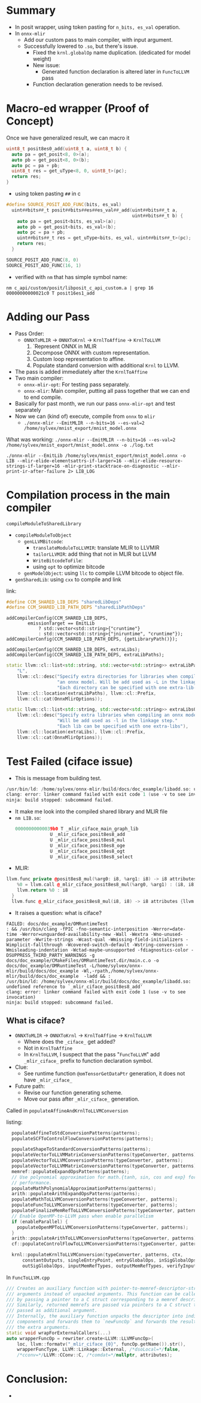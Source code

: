 # Summary

- In posit wrapper, using token pasting for `n_bits, es_val` operation.
- In `onnx-mlir`
	- Add our custom pass to main compiler, with input argument.
	- Successfully lowered to `.so`, but there's issue.
		- Fixed the `krnl.globalOp` name duplication. (dedicated for model weight)
		- New issue:
			- Generated function declaration is altered later in `FuncToLLVM` pass
		- Function declaration generation needs to be revised.
# Macro-ed wrapper (Proof of Concept)

Once we have generalized result, we can macro it

```cpp
uint8_t posit8es0_add(uint8_t a, uint8_t b) {
  auto pa = get_posit<8, 0>(a);
  auto pb = get_posit<8, 0>(b);
  auto pc = pa + pb;
  uint8_t res = get_uType<8, 0, uint8_t>(pc);
  return res;
}
```

- using token pasting `##` in c

```cpp
#define SOURCE_POSIT_ADD_FUNC(bits, es_val)                                    \
  uint##bits##_t posit##bits##es##es_val##_add(uint##bits##_t a,               \
                                               uint##bits##_t b) {             \
    auto pa = get_posit<bits, es_val>(a);                                      \
    auto pb = get_posit<bits, es_val>(b);                                      \
    auto pc = pa + pb;                                                         \
    uint##bits##_t res = get_uType<bits, es_val, uint##bits##_t>(pc);          \
    return res;                                                                \
  }

SOURCE_POSIT_ADD_FUNC(8, 0)
SOURCE_POSIT_ADD_FUNC(16, 1)
```

- verified with `nm` that has simple symbol name:

```
nm c_api/custom/posit/libposit_c_api_custom.a | grep 16
00000000000021c0 T posit16es1_add
```

# Adding our Pass

- Pass Order:
	- `ONNXToMLIR` $\rightarrow$ `ONNXToKrnl` $\rightarrow$ `KrnlToAffine` $\rightarrow$ `KrnlToLLVM`
		1. `Represent ONNX in MLIR
		2. Decompose ONNX with custom representation.
		3. Custom loop representation to affine.
		4. Populate standard conversion with additional `Krnl` to LLVM.
- The pass is added immediately after the `KrnlToAffine`
- Two main compiler:
	- `onnx-mlir-opt`: For testing pass separately.
	- `onnx-mlir`: Main compiler, putting all pass together that we can end to end compile.
- Basically for past month, we run our pass `onnx-mlir-opt` and test separately
- Now we can (kind of) execute, compile from `onnx` to `mlir`
	- `./onnx-mlir --EmitMLIR --n-bits=16 --es-val=2 /home/sylvex/mnist_export/mnist_model.onnx`

What was working:
`./onnx-mlir --EmitMLIR --n-bits=16 --es-val=2 /home/sylvex/mnist_export/mnist_model.onnx -o ./log.txt`

`./onnx-mlir --EmitLib /home/sylvex/mnist_export/mnist_model.onnx -o LIB --mlir-elide-elementsattrs-if-larger=16 --mlir-elide-resource-strings-if-larger=16 -mlir-print-stacktrace-on-diagnostic --mlir-print-ir-after-failure 2> LIB_LOG`


# Compilation process in the main compiler

`compileModuleToSharedLibrary`
- `compileModuleToObject`
	- `genLLVMBitcode`:
		- `translateModuleToLLVMIR`: translate MLIR to LLVMIR
		- `tailorLLVMIR`: add thing that not in MLIR but LLVM
		- `WriteBitcodeToFile`: 
		- using `opt` to optimize bitcode
	- `genModelObject`: using `llc` to compile LLVM bitcode to object file.
- `genSharedLib`: using `cxx` to compile and link

link:
```cpp
#define CCM_SHARED_LIB_DEPS "sharedLibDeps"
#define CCM_SHARED_LIB_PATH_DEPS "sharedLibPathDeps"
```

```
addCompilerConfig(CCM_SHARED_LIB_DEPS,
        emissionTarget == EmitLib
            ? std::vector<std::string>{"cruntime"}
            : std::vector<std::string>{"jniruntime", "cruntime"});
addCompilerConfig(CCM_SHARED_LIB_PATH_DEPS, {getLibraryPath()});

addCompilerConfig(CCM_SHARED_LIB_DEPS, extraLibs);
addCompilerConfig(CCM_SHARED_LIB_PATH_DEPS, extraLibPaths);
```

```cpp
static llvm::cl::list<std::string, std::vector<std::string>> extraLibPathsOpt(
    "L",
    llvm::cl::desc("Specify extra directories for libraries when compiling"
                   "an onnx model. Will be add used as -L in the linkage step."
                   "Each directory can be specified with one extra-lib-dirs"),
    llvm::cl::location(extraLibPaths), llvm::cl::Prefix,
    llvm::cl::cat(OnnxMlirOptions));

static llvm::cl::list<std::string, std::vector<std::string>> extraLibsOpt("l",
    llvm::cl::desc("Specify extra libraries when compiling an onnx model."
                   "Will be add used as -l in the linkage step."
                   "Each lib can be specified with one extra-libs"),
    llvm::cl::location(extraLibs), llvm::cl::Prefix,
    llvm::cl::cat(OnnxMlirOptions));
```

# Test Failed (ciface issue)

- This is message from building test.
```cpp
/usr/bin/ld: /home/sylvex/onnx-mlir/build/docs/doc_example/libadd.so: undefined reference to `_mlir_ciface_posit8es8_add'
clang: error: linker command failed with exit code 1 (use -v to see invocation)
ninja: build stopped: subcommand failed.
```
- It make me look into the compiled shared library and MLIR file
- `nm LIB.so`:
	```cpp
	00000000000039b0 T _mlir_ciface_main_graph_lib
                 U _mlir_ciface_posit8es8_add
                 U _mlir_ciface_posit8es8_mul
                 U _mlir_ciface_posit8es8_oge
                 U _mlir_ciface_posit8es8_ogt
                 U _mlir_ciface_posit8es8_select
	```
- MLIR:
```cpp
llvm.func private @posit8es8_mul(%arg0: i8, %arg1: i8) -> i8 attributes {llvm.emit_c_interface, memory = #llvm.memory_effects<other = none, argMem = none, inaccessibleMem = none>, sym_visibility = "private"} {
    %0 = llvm.call @_mlir_ciface_posit8es8_mul(%arg0, %arg1) : (i8, i8) -> i8
    llvm.return %0 : i8
  }
  llvm.func @_mlir_ciface_posit8es8_mul(i8, i8) -> i8 attributes {llvm.emit_c_interface, sym_visibility = "private"}

```
- It raises a question: what is ciface?


```
FAILED: docs/doc_example/OMRuntimeTest
: && /usr/bin/clang -fPIC -fno-semantic-interposition -Werror=date-time -Werror=unguarded-availability-new -Wall -Wextra -Wno-unused-parameter -Wwrite-strings -Wcast-qual -Wmissing-field-initializers -Wimplicit-fallthrough -Wcovered-switch-default -Wstring-conversion -Wmisleading-indentation -Wctad-maybe-unsupported -fdiagnostics-color -DSUPPRESS_THIRD_PARTY_WARNINGS -g  docs/doc_example/CMakeFiles/OMRuntimeTest.dir/main.c.o -o docs/doc_example/OMRuntimeTest -L/home/sylvex/onnx-mlir/build/docs/doc_example -Wl,-rpath,/home/sylvex/onnx-mlir/build/docs/doc_example  -ladd && :
/usr/bin/ld: /home/sylvex/onnx-mlir/build/docs/doc_example/libadd.so: undefined reference to `_mlir_ciface_posit8es8_add'
clang: error: linker command failed with exit code 1 (use -v to see invocation)
ninja: build stopped: subcommand failed.
```

## What is ciface?

- `ONNXToMLIR` -> `ONNXToKrnl` -> `KrnlToAffine` -> `KrnlToLLVM`
	- Where does the `_ciface_` get added?
	- Not in `KrnlToAffine`
	- In `KrnlToLLVM`, I suspect that the pass "`FuncToLLVM`" add `_mlir_ciface_` prefix to function declaration symbol.
- Clue:
	- See runtime function `@omTensorGetDataPtr` generation, it does not have `_mlir_ciface_`
- Future path:
	- Revise our function generating scheme.
	- Move our pass after `_mlir_ciface_` generation.

Called in `populateAffineAndKrnlToLLVMConversion`

listing:
```cpp
  populateAffineToStdConversionPatterns(patterns);
  populateSCFToControlFlowConversionPatterns(patterns);

  populateShapeToStandardConversionPatterns(patterns);
  populateVectorToLLVMMatrixConversionPatterns(typeConverter, patterns);
  populateVectorToLLVMConversionPatterns(typeConverter, patterns);
  populateVectorToLLVMMatrixConversionPatterns(typeConverter, patterns);
  memref::populateExpandOpsPatterns(patterns);
  // Use polynomial approximation for math.{tanh, sin, cos and exp} for better
  // performance.
  populateMathPolynomialApproximationPatterns(patterns);
  arith::populateArithExpandOpsPatterns(patterns);
  populateMathToLLVMConversionPatterns(typeConverter, patterns);
  populateFuncToLLVMConversionPatterns(typeConverter, patterns);
  populateFinalizeMemRefToLLVMConversionPatterns(typeConverter, patterns);
  // Enable OpenMP-to-LLVM pass when enable parallelism
  if (enableParallel) {
    populateOpenMPToLLVMConversionPatterns(typeConverter, patterns);
  }
  arith::populateArithToLLVMConversionPatterns(typeConverter, patterns);
  cf::populateControlFlowToLLVMConversionPatterns(typeConverter, patterns);

  krnl::populateKrnlToLLVMConversion(typeConverter, patterns, ctx,
      constantOutputs, singleEntryPoint, entryGlobalOps, inSigGlobalOps,
      outSigGlobalOps, inputMemRefTypes, outputMemRefTypes, verifyInputTensors);

```

In `FuncToLLVM.cpp`
```cpp
/// Creates an auxiliary function with pointer-to-memref-descriptor-struct
/// arguments instead of unpacked arguments. This function can be called from C
/// by passing a pointer to a C struct corresponding to a memref descriptor.
/// Similarly, returned memrefs are passed via pointers to a C struct that is
/// passed as additional argument.
/// Internally, the auxiliary function unpacks the descriptor into individual
/// components and forwards them to `newFuncOp` and forwards the results to
/// the extra arguments.
static void wrapForExternalCallers(...)
auto wrapperFuncOp = rewriter.create<LLVM::LLVMFuncOp>(
	loc, llvm::formatv("_mlir_ciface_{0}", funcOp.getName()).str(),
	wrapperFuncType, LLVM::Linkage::External, /*dsoLocal=*/false,
	/*cconv=*/LLVM::CConv::C, /*comdat=*/nullptr, attributes);
```

# Conclusion:

- 